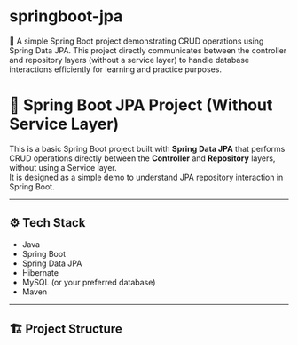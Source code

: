 # springboot-jpa
🚀 A simple Spring Boot project demonstrating CRUD operations using Spring Data JPA. This project directly communicates between the controller and repository layers (without a service layer) to handle database interactions efficiently for learning and practice purposes.

# 🧩 Spring Boot JPA Project (Without Service Layer)

This is a basic Spring Boot project built with **Spring Data JPA** that performs CRUD operations directly between the **Controller** and **Repository** layers, without using a Service layer.  
It is designed as a simple demo to understand JPA repository interaction in Spring Boot.

---

## ⚙️ Tech Stack
- Java
- Spring Boot
- Spring Data JPA
- Hibernate
- MySQL (or your preferred database)
- Maven

---

## 🏗️ Project Structure
